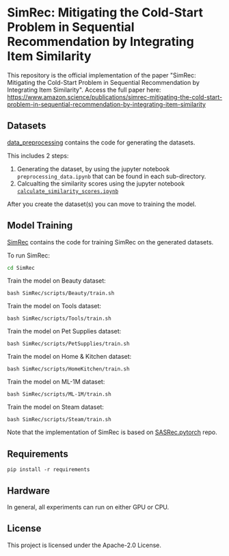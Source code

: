 # SimRec: Mitigating the Cold-Start Problem in Sequential Recommendation by Integrating Item Similarity
This repository is the official implementation of the paper "SimRec: Mitigating the Cold-Start Problem in Sequential Recommendation by Integrating Item Similarity".
Access the full paper here: https://www.amazon.science/publications/simrec-mitigating-the-cold-start-problem-in-sequential-recommendation-by-integrating-item-similarity 

## Datasets

[data_preprocessing](/data_preprocessing/) contains the code for generating the datasets.

This includes 2 steps:
1. Generating the dataset, by using the jupyter notebook `preprocessing_data.ipynb` that can be found in each sub-directory.
2. Calcualting the similarity scores using the jupyter notebook [`calculate_similarity_scores.ipynb`](/data_preprocessing/calculate_similarity_scores.ipynb)

After you create the dataset(s) you can move to training the model.

## Model Training

[SimRec](/SimRec/) contains the code for training SimRec on the generated datasets.

To run SimRec:
```bash 
cd SimRec
```

Train the model on Beauty dataset:
```
bash SimRec/scripts/Beauty/train.sh
```
Train the model on Tools dataset:
```
bash SimRec/scripts/Tools/train.sh
```
Train the model on Pet Supplies dataset:
```
bash SimRec/scripts/PetSupplies/train.sh
```
Train the model on Home & Kitchen dataset:
```
bash SimRec/scripts/HomeKitchen/train.sh
```
Train the model on ML-1M dataset:
```
bash SimRec/scripts/ML-1M/train.sh
```
Train the model on Steam dataset:
```
bash SimRec/scripts/Steam/train.sh
```

Note that the implementation of SimRec is based on [SASRec.pytorch](https://github.com/pmixer/SASRec.pytorch) repo.

## Requirements

```
pip install -r requirements
```

## Hardware
In general, all experiments can run on either GPU or CPU.

## License
This project is licensed under the Apache-2.0 License.